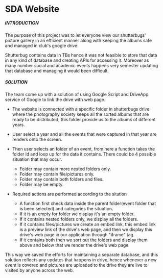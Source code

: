 # SDA Website

##### INTRODUCTION

The purpose of this project was to let everyone view our shutterbugs' picture gallery in an efficient manner along with keeping the albums safe and managed in club's google drive.

Shutterbug contains data in TBs hence it was not feasible to store that data in any kind of database and creating APIs for accessing it. Moreover as many number social and academic events happens very semester updating that database and managing it would been difficult.

##### SOLUTION

The team come up with a solution of using Google Script and DriveApp service of Google to link the drive with web page.

- The website is connected with a specific folder in shutterbugs drive where the photography society keeps all the sorted albums that are ready to be distributed, this folder provide us to the albums of different years.
  
- User select a year and all the events that were captured in that year are renders onto the screen.
  
- Then user selects an folder of an event, from here a function takes the folder Id and loop up for the data it contains. There could be 4 possible situation that may occur.
  - Folder may contain more nested folders only.
  - Folder may contain file/pictures only.
  - Folder may contain both folders and files.
  - Folder may be empty.

- Required actions are performed according to the sitution 
  - A function first check data inside the parent folder(event folder that is been selected) and categories the situation.
  - If it is an empty for folder we display it's an empty folder.
  - If it contains nested folders only, we display all the folders. 
  - If it contains files/pictures we create an embed link, this embed link is a preview link of the drive's web page, and then we display this drive's web page in our application through "iframe" tag.
  - If it contains both then we sort out the folders and display them above and below that we render the drive's web page.

This way we saved the efforts for maintaining a separate database, and this solution reflects any updates that happens in drive, hence whenever a new event is covered and pictures are uploaded to the drive they are live to visited by anyone across the web.
